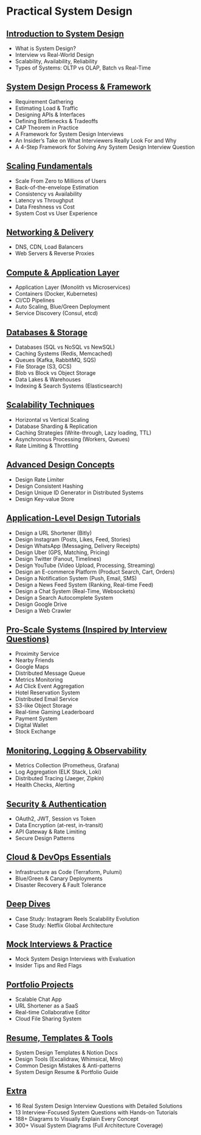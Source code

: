 # Practical System Design

## [Introduction to System Design](./introduction-to-system-design.md)
- What is System Design?
- Interview vs Real-World Design
- Scalability, Availability, Reliability
- Types of Systems: OLTP vs OLAP, Batch vs Real-Time
## [System Design Process & Framework](./)
- Requirement Gathering
- Estimating Load & Traffic
- Designing APIs & Interfaces
- Defining Bottlenecks & Tradeoffs
- CAP Theorem in Practice
- A Framework for System Design Interviews
- An Insider’s Take on What Interviewers Really Look For and Why
- A 4-Step Framework for Solving Any System Design Interview Question
## [Scaling Fundamentals](./)
- Scale From Zero to Millions of Users
- Back-of-the-envelope Estimation
- Consistency vs Availability
- Latency vs Throughput
- Data Freshness vs Cost
- System Cost vs User Experience
## [Networking & Delivery](./)
- DNS, CDN, Load Balancers
- Web Servers & Reverse Proxies
## [Compute & Application Layer](./)
- Application Layer (Monolith vs Microservices)
- Containers (Docker, Kubernetes)
- CI/CD Pipelines
- Auto Scaling, Blue/Green Deployment
- Service Discovery (Consul, etcd)
## [Databases & Storage](./)
- Databases (SQL vs NoSQL vs NewSQL)
- Caching Systems (Redis, Memcached)
- Queues (Kafka, RabbitMQ, SQS)
- File Storage (S3, GCS)
- Blob vs Block vs Object Storage
- Data Lakes & Warehouses
- Indexing & Search Systems (Elasticsearch)
## [Scalability Techniques](./)
- Horizontal vs Vertical Scaling
- Database Sharding & Replication
- Caching Strategies (Write-through, Lazy loading, TTL)
- Asynchronous Processing (Workers, Queues)
- Rate Limiting & Throttling
## [Advanced Design Concepts](./)
- Design Rate Limiter
- Design Consistent Hashing
- Design Unique ID Generator in Distributed Systems
- Design Key-value Store
## [Application-Level Design Tutorials](./)
- Design a URL Shortener (Bitly)
- Design Instagram (Posts, Likes, Feed, Stories)
- Design WhatsApp (Messaging, Delivery Receipts)
- Design Uber (GPS, Matching, Pricing)
- Design Twitter (Fanout, Timelines)
- Design YouTube (Video Upload, Processing, Streaming)
- Design an E-commerce Platform (Product Search, Cart, Orders)
- Design a Notification System (Push, Email, SMS)
- Design a News Feed System (Ranking, Real-time Feed)
- Design a Chat System (Real-Time, Websockets)
- Design a Search Autocomplete System
- Design Google Drive
- Design a Web Crawler
## [Pro-Scale Systems (Inspired by Interview Questions)](./)
- Proximity Service
- Nearby Friends
- Google Maps
- Distributed Message Queue
- Metrics Monitoring
- Ad Click Event Aggregation
- Hotel Reservation System
- Distributed Email Service
- S3-like Object Storage
- Real-time Gaming Leaderboard
- Payment System
- Digital Wallet
- Stock Exchange
## [Monitoring, Logging & Observability](./)
- Metrics Collection (Prometheus, Grafana)
- Log Aggregation (ELK Stack, Loki)
- Distributed Tracing (Jaeger, Zipkin)
- Health Checks, Alerting
## [Security & Authentication](./)
- OAuth2, JWT, Session vs Token
- Data Encryption (at-rest, in-transit)
- API Gateway & Rate Limiting
- Secure Design Patterns
## [Cloud & DevOps Essentials](./)
- Infrastructure as Code (Terraform, Pulumi)
- Blue/Green & Canary Deployments
- Disaster Recovery & Fault Tolerance
## [Deep Dives](./)
- Case Study: Instagram Reels Scalability Evolution
- Case Study: Netflix Global Architecture
## [Mock Interviews & Practice](./)
- Mock System Design Interviews with Evaluation
- Insider Tips and Red Flags
## [Portfolio Projects](./)
- Scalable Chat App
- URL Shortener as a SaaS
- Real-time Collaborative Editor
- Cloud File Sharing System
## [Resume, Templates & Tools](./)
- System Design Templates & Notion Docs
- Design Tools (Excalidraw, Whimsical, Miro)
- Common Design Mistakes & Anti-patterns
- System Design Resume & Portfolio Guide
## [Extra](./)
- 16 Real System Design Interview Questions with Detailed Solutions
- 13 Interview-Focused System Questions with Hands-on Tutorials
- 188+ Diagrams to Visually Explain Every Concept
- 300+ Visual System Diagrams (Full Architecture Coverage)
